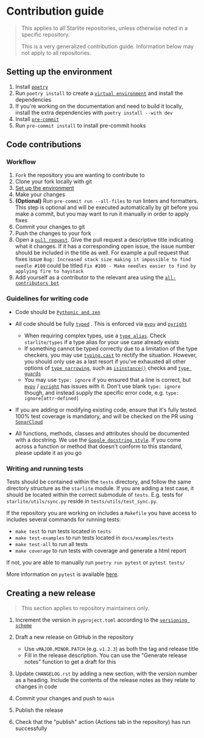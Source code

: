 # Contribution guide

> This applies to all Starlite repositories, unless otherwise noted in a specific repository.
> 
> This is a very generalized contribution guide. Information below may not apply to all repositories.

## Setting up the environment

1. Install [`poetry`](https://python-poetry.org/)
2. Run `poetry install` to create a [`virtual environment`](https://docs.python.org/3/tutorial/venv.html) and install
   the dependencies
3. If you're working on the documentation and need to build it locally, install the extra dependencies with `poetry install --with dev`
4. Install [`pre-commit`](https://pre-commit.com/)
5. Run `pre-commit install` to install pre-commit hooks

## Code contributions

### Workflow
1. `Fork` the repository you are wanting to contribute to 
2. Clone your fork locally with git
3. [Set up the environment](#setting-up-the-environment)
4. Make your changes
5. **(Optional)** Run `pre-commit run --all-files` to run linters and formatters. This step is optional and will be executed
   automatically by git before you make a commit, but you may want to run it manually in order to apply fixes
6. Commit your changes to git
7. Push the changes to your fork
8. Open a [`pull request`](https://docs.github.com/en/pull-requests). Give the pull request a descriptive title
   indicating what it changes. If it has a corresponding open issue, the issue number should be included in the title as
   well. For example a pull request that fixes issue `Bug: Increased stack size making it impossible to find needle #100`
   could be titled `Fix #100 - Make needles easier to find by applying fire to haystack`
9. Add yourself as a contributor to the relevant area using the [`all-contributors bot`](https://allcontributors.org/docs/en/bot/usage)


### Guidelines for writing code

- Code should be [`Pythonic and zen`](https://peps.python.org/pep-0020/)
- All code should be fully [`typed`](https://peps.python.org/pep-0484/) . This is enforced via
  [`mypy`](https://mypy.readthedocs.io/en/stable/) and [`pyright`](https://github.com/microsoft/pyright)

  * When requiring complex types, use a [`type alias`](https://docs.python.org/3/library/typing.html#type-aliases).
    Check `starlite/types` if a type alias for your use case already exists
  * If something cannot be typed correctly due to a limitation of the type checkers, you may use
    [`typing.cast`](https://docs.python.org/3/library/typing.html#typing.cast) to rectify the situation. However, you
    should only use as a last resort if you've exhausted all other options of
    [`type narrowing`](https://mypy.readthedocs.io/en/stable/type_narrowing.html), such as
    [`isinstance()`](https://docs.python.org/3/library/functions.html#isinstance) checks and
    [`type guards`](https://docs.python.org/3/library/typing.html#typing.TypeGuard)
  * You may use `type: ignore` if you ensured that a line is correct, but [`mypy`](https://mypy.readthedocs.io/en/stable/) / [`pyright`](https://github.com/microsoft/pyright) has issues with it. Don't use
    blank `type: ignore` though, and instead supply the specific error code, e.g. `type: ignore[attr-defined]`

- If you are adding or modifying existing code, ensure that it's fully tested. 100% test coverage is mandatory, and will
  be checked on the PR using [`SonarCloud`](https://www.sonarsource.com/products/sonarcloud/)
- All functions, methods, classes and attributes should be documented with a docstring. We use the
  [`Google docstring style`](https://sphinxcontrib-napoleon.readthedocs.io/en/latest/example_google.html). If you come
  across a function or method that doesn't conform to this standard, please update it as you go

### Writing and running tests

Tests should be contained within the `tests` directory, and follow the same directory structure as the `starlite` module.
If you are adding a test case, it should be located within the correct submodule of `tests`. E.g. tests for
`starlite/utils/sync.py` reside in `tests/utils/test_sync.py`.

If the repository you are working on includes a `Makefile` you have access to includes several commands for running tests:

- `make test` to run tests located in `tests`
- `make test-examples` to run tests located in `docs/examples/tests`
- `make test-all` to run all tests
- `make coverage` to run tests with coverage and generate a html report

If not, you are able to manually run `poetry run pytest` or `pytest tests/`

More information on `pytest` is available [here](https://docs.pytest.org/en/7.1.x/how-to/usage.html).


## Creating a new release
> This section applies to repository maintainers only.

1. Increment the version in `pyproject.toml` according to the
   [`versioning scheme`](https://starlite-api.github.io/starlite/latest/starlite-releases.html#version-numbering)
2. Draft a new release on GitHub in the repository

   * Use `vMAJOR.MINOR.PATCH` (e.g. `v1.2.3`) as both the tag and release title
   * Fill in the release description. You can use the "Generate release notes" function to get a draft for this

3. Update `CHANGELOG.rst` by adding a new section, with the version number as a heading. Include the contents of the
   release notes as they relate to changes in code
4. Commit your changes and push to `main`
5. Publish the release
6. Check that the "publish" action (Actions tab in the repository) has run successfully
